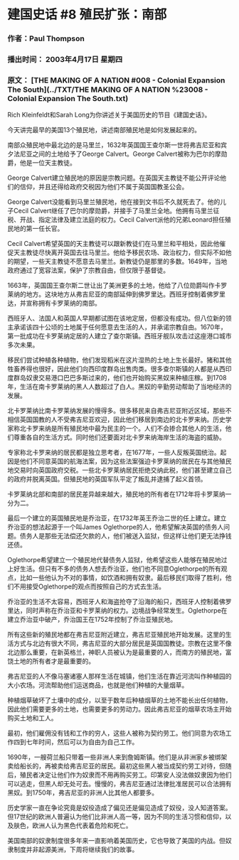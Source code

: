 # 建国史话 #8 殖民扩张：南部

### 作者：Paul Thompson

### 播出时间： 2003年4月17日 星期四

### 原文： [THE MAKING OF A NATION #008 - Colonial Expansion The South](../TXT/THE MAKING OF A NATION %23008 - Colonial Expansion The South.txt)

Rich Kleinfeldt和Sarah Long为你讲述关于美国历史的节目《建国史话》。

今天讲完最早的美国13个殖民地，讲述南部殖民地是如何发展起来的。

南部众殖民地中最北边的是马里兰，1632年英国国王查尔斯一世将弗吉尼亚和宾夕法尼亚之间的土地给予了George Calvert。George Calvert被称为巴尔的摩勋爵，他是一位天主教徒。

George Calvert建立殖民地的原因是宗教问题。在英国天主教徒不能公开评论他们的信仰，并且还得给政府交税因为他们不属于英国国教圣公会。

George Calvert没能看到马里兰殖民地，他在接到文书后不久就死去了。他的儿子Cecil Calvert继任了巴尔的摩勋爵，并接手了马里兰全地。他拥有马里兰征税、开战、指定法律及建立法庭的权力。Cecil Calvert派他的兄弟Leonard担任殖民地的第一任长官。

Cecil Calvert希望英国的天主教徒可以跟新教徒们在马里兰和平相处，因此他催促天主教徒尽快离开英国去往马里兰。他给予移民农场、政治权力，但实际不如他的期望，一些天主教徒不愿意去马里兰。新教徒仍是那里的多数。1649年，当地政府通过了宽容法案，保护了宗教自由，但仅限于基督徒。

1663年，英国国王查尔斯二世让出了美洲更多的土地，他给了八位勋爵叫作卡罗莱纳的地方。这块地方从弗吉尼亚的南部延伸到佛罗里达。西班牙控制着佛罗里达，并宣称拥有卡罗莱纳的南部。

西班牙人、法国人和英国人早期都试图在该地定居，但都没有成功。但八位新的领主承诺该四十公顷的土地属于任何愿意去生活的人，并承诺宗教自由。1670年，第一批成功在卡罗莱纳定居的人建立了查尔斯镇。西班牙舰队攻击过这座港口城市多次未果。

移民们尝试种植各种植物，他们发现稻米在这片湿热的土地上生长最好。猪和其他牲畜养得也很好，因此他们向西印度群岛出售肉类。很多查尔斯镇的人都是从西印度群岛奴隶交易港口巴巴多斯过来的，他们也开始购买黑奴来种植庄稼。到1708年，生活在南卡罗莱纳的黑人人数超过了白人。黑奴的辛勤劳动帮助了当地经济的发展。

北卡罗莱纳比南卡罗莱纳发展的慢得多。很多移民来自弗吉尼亚附近区域，那些不相信英国国教的人不受弗吉尼亚欢迎，因此他们移居到南边的北卡罗来纳。历史学家称北卡罗来纳是所有殖民地中最为民主的一个。人们不会掺合其他人的生活，他们尊重各自的生活方式。同时他们还要面对北卡罗来纳海岸生活的海盗的威胁。

专家称北卡罗来纳的居民都是独立思考者，在1677年，一些人反叛英国统治。起因是他们不同意英国的航海法案，因为这些法案强迫卡罗莱纳的居民在与其他殖民地交易时向英国政府交税。一些北卡罗莱纳居民拒绝交纳此税，他们甚至建立自己的政府并脱离英国。但殖民地的英国军队平定了叛乱并逮捕了起义首领。

卡罗莱纳北部和南部的居民差异越来越大，殖民地的所有者在1712年将卡罗莱纳一分为二。

最后一个建立的英国殖民地是乔治亚，在1732年英王乔治二世的任上建立。建立乔治亚的想法起源于一个叫James Oglethorpe的人，他希望解决英国的债务人问题。债务人是那些无法偿还欠款的人，他们被送入监狱，但这样让他们更无法挣钱还债。

Oglethorpe希望建立一个殖民地代替债务人监狱，他希望这些人能够在殖民地过上好生活。但只有不多的债务人想去乔治亚，他们也不同意Oglethorpe的所有观点，比如一些他认为不对的事情，如饮酒和拥有奴隶。最后移民们取得了胜利，他们不用接受Oglethorpe的观点而按照自己的方式去生活。

乔治亚的生活不太容易，西班牙人和海盗抢夺了沿海的船只，西班牙人控制着佛罗里达，同时声称在乔治亚和卡罗莱纳的权力。边境战争经常发生。Oglethorpe在建立乔治亚中破产，乔治国王在1752年控制了乔治亚殖民地。

所有这些新的殖民地都在弗吉尼亚附近建立，弗吉尼亚殖民地开始发展。这里的生活方式与北边有很大不同，弗吉尼亚的大部分居民是英国国教徒。宗教在这里不像北边那么重要，在新英格兰，神职人员被认为是最重要的人，而南方的殖民地，富饶土地的所有者才是最重要的。

弗吉尼亚的人不像马塞诸塞人那样生活在城镇，他们生活在靠近河流叫作种植园的大小农场。河流帮助他们运送商品，也就是他们种植的大量烟草。

种植烟草破坏了土壤中的成分，以至于数年后种植烟草的土地不能长出任何植物，因此他们需要更多的土地，也需要更多的劳动力。因此弗吉尼亚的烟草农场主开始购买土地和工人。

最初，他们雇佣没有钱和工作的穷人，这些人被称为契约劳工。他们同意为农场工作四到七年时间，然后可以为自由为自己工作。

1690年，一艘荷兰船只带着一些非洲人来到詹姆斯镇。他们是从非洲家乡被绑架卖给船长的，再被卖给弗吉尼亚的居民。最初这些黑人被当成契约劳工对待，但随后，殖民者决定让他们作为奴隶而不用再购买劳工。印第安人没法做奴隶因为他们可以逃走，但黑人却无处可去。慢慢的，弗吉尼亚通过法律批准居民可以合法拥有黑奴。到1750年，弗吉尼亚的非洲人比其他人都要多。

历史学家一直在争论究竟是奴役造成了偏见还是偏见造成了奴役，没人知道答案。但17世纪的欧洲人普遍认为他们比非洲人高一等，因为不同的生活习惯和信仰，以及肤色，欧洲人认为黑色代表着危险和死亡。

美国南部的奴隶制度很多年来一直影响着美国历史，它也导致了美国的内战。但奴隶制度并非起源美洲，下周将继续我们的故事。
